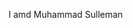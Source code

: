 I amd Muhammad Sulleman

<!---
MuhammadSulleman12911/MuhammadSulleman12911 is a ✨ special ✨ repository because its `README.md` (this file) appears on your GitHub profile.
You can click the Preview link to take a look at your changes.
--->
